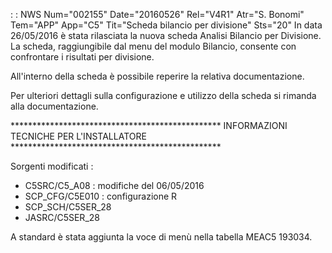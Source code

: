  :  : NWS Num="002155" Date="20160526" Rel="V4R1" Atr="S. Bonomi" Tem="APP" App="C5" Tit="Scheda bilancio per divisione" Sts="20"
In data 26/05/2016 è stata rilasciata la nuova scheda Analisi Bilancio per Divisione.
La scheda, raggiungibile dal menu del modulo Bilancio, consente con confrontare i risultati per divisione.

All'interno della scheda è possibile reperire la relativa documentazione.


Per ulteriori dettagli sulla configurazione e utilizzo della scheda si rimanda alla documentazione.

\*\*\*\*\*\*\*\*\*\*\*\*\*\*\*\*\*\*\*\*\*\*\*\*\*\*\*\*\*\*\*\*\*\*\*\*\*\*\*\*\*\*\*\*\*\*\*\*
INFORMAZIONI TECNICHE PER L'INSTALLATORE
\*\*\*\*\*\*\*\*\*\*\*\*\*\*\*\*\*\*\*\*\*\*\*\*\*\*\*\*\*\*\*\*\*\*\*\*\*\*\*\*\*\*\*\*\*\*\*\*

Sorgenti modificati : 
- C5SRC/C5_A08 : modifiche del 06/05/2016
- SCP_CFG/C5E010 :  configurazione R
- SCP_SCH/C5SER_28
- JASRC/C5SER_28

A standard è stata aggiunta la voce di menù nella tabella MEAC5 193034.

